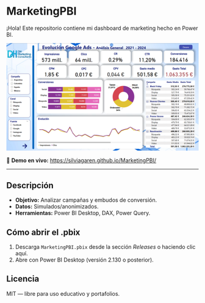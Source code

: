 # MarketingPBI

¡Hola! Este repositorio contiene mi dashboard de marketing hecho en Power BI.

![Vista general del dashboard](img/dashboard.png)

🎯 **Demo en vivo:** <https://silviagaren.github.io/MarketingPBI/>

---

## Descripción

- **Objetivo:** Analizar campañas y embudos de conversión.  
- **Datos:** Simulados/anonimizados.  
- **Herramientas:** Power BI Desktop, DAX, Power Query.

## Cómo abrir el .pbix

1. Descarga `MarketingPBI.pbix` desde la sección *Releases* o haciendo clic aquí.  
2. Abre con Power BI Desktop (versión 2.130 o posterior).

## Licencia

MIT — libre para uso educativo y portafolios.
